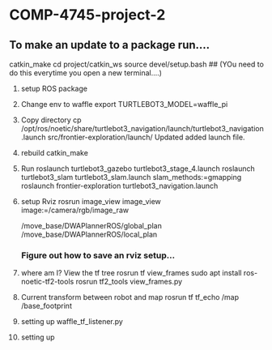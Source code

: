 # COMP-4745-project-2


## To make an update to a package run....
catkin_make
cd project/catkin_ws
source devel/setup.bash  ## (YOu need to do this everytime you open a new terminal....)

1) setup ROS package

2) Change env to waffle
    export TURTLEBOT3_MODEL=waffle_pi
3) Copy directory
    cp /opt/ros/noetic/share/turtlebot3_navigation/launch/turtlebot3_navigation.launch src/frontier-exploration/launch/
    Updated added launch file.

4) rebuild catkin_make

5) Run
    roslaunch turtlebot3_gazebo turtlebot3_stage_4.launch
    roslaunch turtlebot3_slam turtlebot3_slam.launch slam_methods:=gmapping
    roslaunch frontier-exploration turtlebot3_navigation.launch

6) setup Rviz
    rosrun image_view image_view image:=/camera/rgb/image_raw

    /move_base/DWAPlannerROS/global_plan
    /move_base/DWAPlannerROS/local_plan

    ### Figure out how to save an rviz setup...

 7) where am I?
    View the tf tree rosrun tf view_frames
    sudo apt install ros-noetic-tf2-tools
    rosrun tf2_tools view_frames.py

8) Current transform between robot and map
    rosrun tf tf_echo /map /base_footprint

9) setting up waffle_tf_listener.py

10) setting up 
    







